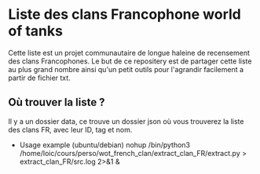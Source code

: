 # Liste des clans Francophone world of tanks

Cette liste est un projet communautaire de longue haleine de recensement des clans Francophones.
Le but de ce repositery est de partager cette liste au plus grand nombre ainsi qu'un petit outils pour l'agrandir facilement a partir de fichier txt.

## Où trouver la liste ?
Il y a un dossier data, ce trouve un dossier json où vous trouverez la liste des clans FR, avec leur ID, tag et nom.


- Usage example (ubuntu/debian)
nohup /bin/python3 /home/loic/cours/perso/wot_french_clan/extract_clan_FR/extract.py > extract_clan_FR/src.log 2>&1 & 